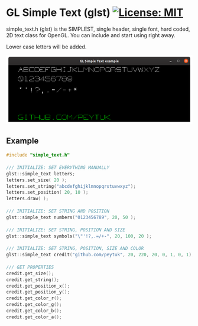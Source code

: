 # GL Simple Text (glst) [![License: MIT](https://img.shields.io/badge/License-MIT-yellow.svg)](https://opensource.org/licenses/MIT)

simple_text.h (glst) is the SIMPLEST, single header, single font, hard coded, 2D text class for OpenGL. You can include and start using right away. 

Lower case letters will be added.

![](screenshot.png)

## Example

```c
#include "simple_text.h"

/// INITIALIZE: SET EVERYTHING MANUALLY
glst::simple_text letters;
letters.set_size( 20 );
letters.set_string("abcdefghijklmnopqrstuvwxyz");
letters.set_position( 20, 10 );
letters.draw( );

/// INITIALIZE: SET STRING AND POSITION
glst::simple_text numbers("0123456789", 20, 50 );

/// INITIALIZE: SET STRING, POSITION AND SIZE
glst::simple_text symbols("\"'!?,.=/+-", 20, 100, 20 );

/// INITIALIZE: SET STRING, POSITION, SIZE AND COLOR
glst::simple_text credit("github.com/peytuk", 20, 220, 20, 0, 1, 0, 1);

/// GET PROPERTIES
credit.get_size();
credit.get_string();
credit.get_position_x();
credit.get_position_y();
credit.get_color_r();
credit.get_color_g();
credit.get_color_b();
credit.get_color_a();
```

